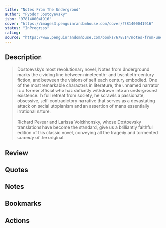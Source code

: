 ```yaml
---
title: "Notes From The Undergrond"
author: "Fyodor Dostoyevsky"
isbn: "9781400041916"
cover: "https://images3.penguinrandomhouse.com/cover/9781400041916"
status: "InProgress"
rating: 
source: "https://www.penguinrandomhouse.com/books/678714/notes-from-underground-by-fyodor-dostoevsky-translated-by-richard-pevear-and-larissa-volokhonsky-introduction-by-richard-pevear/"
---
```


## Description

> Dostoevsky’s most revolutionary novel, Notes from Underground marks the dividing line between nineteenth- and twentieth-century fiction, and between the visions of self each century embodied. One of the most remarkable characters in literature, the unnamed narrator is a former official who has defiantly withdrawn into an underground existence. In full retreat from society, he scrawls a passionate, obsessive, self-contradictory narrative that serves as a devastating attack on social utopianism and an assertion of man’s essentially irrational nature.  
> <br>
> Richard Pevear and Larissa Volokhonsky, whose Dostoevsky translations have become the standard, give us a brilliantly faithful edition of this classic novel, conveying all the tragedy and tormented comedy of the original.  

## Review

## Quotes

## Notes

## Bookmarks

## Actions
